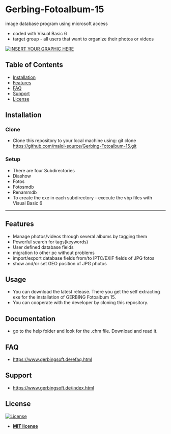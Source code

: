 # Gerbing-Fotoalbum-15
image database program using microsoft access

- coded with Visual Basic 6
- target group - all users that want to organize their photos or videos


[![INSERT YOUR GRAPHIC HERE](https://www.gerbingsoft.de/images/GERBINGSoftware.gif)]()



## Table of Contents

- [Installation](#installation)
- [Features](#features)
- [FAQ](#faq)
- [Support](#support)
- [License](#license)


## Installation

### Clone

- Clone this repository to your local machine using: git clone https://github.com/maloi-source/Gerbing-Fotoalbum-15.git

### Setup

- There are four Subdirectories
- Diashow
- Fotos 
- Fotosmdb 
- Renammdb
- To create the exe in each subdirectory - execute the vbp files with Visual Basic 6


---

## Features
- Manage photos/videos through several albums by tagging them
- Powerful search for tags(keywords)
- User defined database fields
- migration to other pc without problems
- import/export database fields from/to IPTC/EXIF fields of JPG fotos
- show and/or set GEO position of JPG photos


## Usage
- You can download the latest release. There you get the self extracting exe for the installation of GERBING Fotoalbum 15.
- You can cooperate with the developer by cloning this repository.

## Documentation
- go to the help folder and look for the .chm file. Download and read it.


## FAQ
- https://www.gerbingsoft.de/efaq.html

## Support
- https://www.gerbingsoft.de/index.html

## License
[![License](http://img.shields.io/:license-mit-blue.svg?style=flat-square)](http://badges.mit-license.org)
- **[MIT license](https://choosealicense.com/licenses/mit/)**

